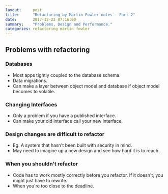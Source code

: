 ```yaml
---
layout:     post
title:      "Refactoring by Martin Fowler notes - Part 2"
date:       2017-12-22 07:16:00
summary:    "Problems, Design and Performance." 
categories: refactoring martin fowler
---
```


## Problems with refactoring

### Databases
* Most apps tightly coupled to the database schema.
* Data migrations.
* Can make a layer between object model and database if object model becomes to volatile.

### Changing Interfaces
* Only a problem if you have a published interface.
* Can make your old interface call your new interface.

### Design changes are difficult to refactor
* Eg. A system that hasn't been built with security in mind.
* May need to imagine up a new design and see how hard it is to reach.

### When you shouldn't refactor
* Code has to work mostly correctly before you refactor. If it doesn't, you might just have to rewrite.
* When you're too close to the deadline.
